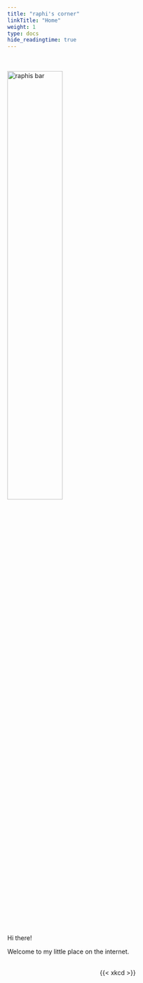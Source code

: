 ```yaml
---
title: "raphi's corner"
linkTitle: "Home"
weight: 1
type: docs
hide_readingtime: true
---
```


<br>
<br>
<img class="floatimg" src="/bar.jpg" alt="raphis bar" width="50%" height="50%"/>
<p>Hi there!

Welcome to my little place on the internet. 

</p>
<br>
<center>  
{{< xkcd >}}
</center>
